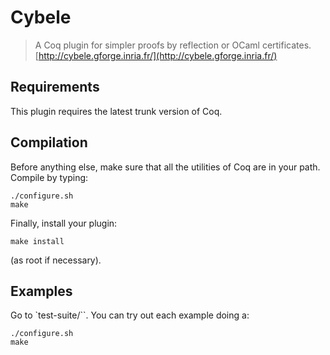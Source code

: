 # Cybele
> A Coq plugin for simpler proofs by reflection or OCaml certificates.
[http://cybele.gforge.inria.fr/](http://cybele.gforge.inria.fr/)

## Requirements
This plugin requires the latest trunk version of Coq.

## Compilation
Before anything else, make sure that all the utilities of Coq are in
your path. Compile by typing:

    ./configure.sh
    make

Finally, install your plugin:

    make install

(as root if necessary).

## Examples
Go to `test-suite/``. You can try out each example doing a:

    ./configure.sh
    make
